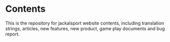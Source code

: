 # Contents
This is the repository for jackalsport website contents, including translation strings, articles, new features, new product, game play documents and bug report.
